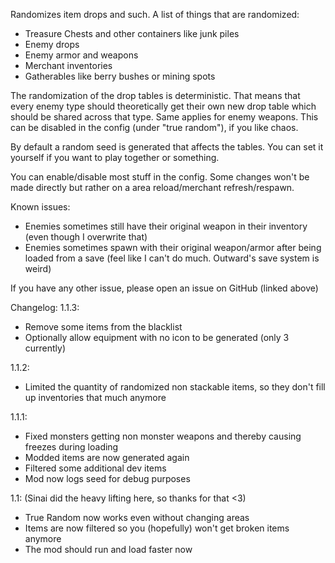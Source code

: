 Randomizes item drops and such.
A list of things that are randomized:
- Treasure Chests and other containers like junk piles
- Enemy drops
- Enemy armor and weapons
- Merchant inventories
- Gatherables like berry bushes or mining spots

The randomization of the drop tables is deterministic. That means that every enemy type should theoretically get their own new drop table which should be shared across that type. Same applies for enemy weapons. This can be disabled in the config (under "true random"), if you like chaos.

By default a random seed is generated that affects the tables. You can set it yourself if you want to play together or something.


You can enable/disable most stuff in the config. Some changes won't be made directly but rather on a area reload/merchant refresh/respawn.

Known issues:
- Enemies sometimes still have their original weapon in their inventory (even though I overwrite that)
- Enemies sometimes spawn with their original weapon/armor after being loaded from a save (feel like I can't do much. Outward's save system is weird)

If you have any other issue, please open an issue on GitHub (linked above)

Changelog: 
1.1.3:
- Remove some items from the blacklist
- Optionally allow equipment with no icon to be generated (only 3 currently)

1.1.2:
- Limited the quantity of randomized non stackable items, so they don't fill up inventories that much anymore

1.1.1:
- Fixed monsters getting non monster weapons and thereby causing freezes during loading
- Modded items are now generated again
- Filtered some additional dev items
- Mod now logs seed for debug purposes

1.1: (Sinai did the heavy lifting here, so thanks for that <3)
- True Random now works even without changing areas
- Items are now filtered so you (hopefully) won't get broken items anymore
- The mod should run and load faster now